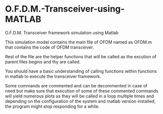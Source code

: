 # O.F.D.M.-Transceiver-using-MATLAB
O.F.D.M. Transceiver framework simulation using Matlab 

This simulation model contains the main file of OFDM named as OFDM.m that contains the code of OFDM transceiver.

Rest of the file are the helper functions that will be called as the excution of parent files begins and thy are called.

You should have a basic understanding of calling functions within functions in matlab to execute the transceiver framework.

Some commands are commented and can be decommented in case of need but make sure that execution of some of these commented commands will yield numerous plots as they will be called in a loop multiple times and depending on the configuration of the system and matlab version installed, the program might stop responding for a while.
